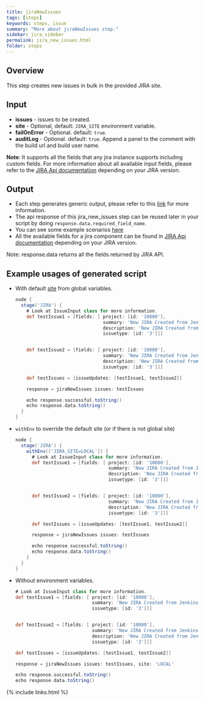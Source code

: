 ```yaml
---
title: jiraNewIssues
tags: [steps]
keywords: steps, issue
summary: "More about jiraNewIssues step."
sidebar: jira_sidebar
permalink: jira_new_issues.html
folder: steps
---
```


## Overview

This step creates new issues in bulk in the provided JIRA site.

## Input

* **issues** - issues to be created.
* **site** - Optional, default: `JIRA_SITE` environment variable.
* **failOnError** - Optional. default: `true`.
* **auditLog** - Optional. default: `true`. Append a panel to the comment with the build url and build user name.

**Note**: It supports all the fields that any jira instance supports including custom fields. For more information about all available input fields, please refer to the [JIRA Api documentation](https://docs.atlassian.com/jira/REST/) depending on your JIRA version.

## Output

* Each step generates generic output, please refer to this [link](config.html#common-response--error-handling) for more information.
* The api response of this jira_new_issues step can be reused later in your script by doing `response.data.required_field_name`.
* You can see some example scenarios [here](https://jenkinsci.github.io/jira-steps-plugin/common_usages.html)
* All the available fields for a jira component can be found in [JIRA Api documentation](https://docs.atlassian.com/jira/REST/) depending on your JIRA version.

Note: response.data returns all the fields returned by JIRA API.

## Example usages of generated script

* With default [site](config#environment-variables) from global variables.

  ```groovy
  node {
    stage('JIRA') {
      # Look at IssueInput class for more information.
      def testIssue1 = [fields: [ project: [id: '10000'],
                                  summary: 'New JIRA Created from Jenkins.',
                                  description: 'New JIRA Created from Jenkins.',
                                  issuetype: [id: '3']]]


      def testIssue2 = [fields: [ project: [id: '10000'],
                                  summary: 'New JIRA Created from Jenkins.',
                                  description: 'New JIRA Created from Jenkins.',
                                  issuetype: [id: '3']]]

      def testIssues = [issueUpdates: [testIssue1, testIssue2]]

      response = jiraNewIssues issues: testIssues

      echo response.successful.toString()
      echo response.data.toString()
    }
  }
  ```
* `withEnv` to override the default site (or if there is not global site)

  ```groovy
  node {
    stage('JIRA') {
      withEnv(['JIRA_SITE=LOCAL']) {
        # Look at IssueInput class for more information.
        def testIssue1 = [fields: [ project: [id: '10000'],
                                    summary: 'New JIRA Created from Jenkins.',
                                    description: 'New JIRA Created from Jenkins.',
                                    issuetype: [id: '3']]]


        def testIssue2 = [fields: [ project: [id: '10000'],
                                    summary: 'New JIRA Created from Jenkins.',
                                    description: 'New JIRA Created from Jenkins.',
                                    issuetype: [id: '3']]]

        def testIssues = [issueUpdates: [testIssue1, testIssue2]]

        response = jiraNewIssues issues: testIssues

        echo response.successful.toString()
        echo response.data.toString()
      }
    }
  }
  ```
* Without environment variables.

  ```groovy
  # Look at IssueInput class for more information.
  def testIssue1 = [fields: [ project: [id: '10000'],
                              summary: 'New JIRA Created from Jenkins.',
                              issuetype: [id: '3']]]


  def testIssue2 = [fields: [ project: [id: '10000'],
                              summary: 'New JIRA Created from Jenkins.',
                              description: 'New JIRA Created from Jenkins.',
                              issuetype: [id: '3']]]

  def testIssues = [issueUpdates: [testIssue1, testIssue2]]

  response = jiraNewIssues issues: testIssues, site: 'LOCAL'

  echo response.successful.toString()
  echo response.data.toString()
  ```

{% include links.html %}
